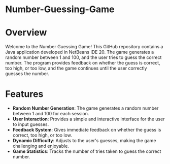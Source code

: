 # Number-Guessing-Game
# Overview
Welcome to the Number Guessing Game! This GitHub repository contains a Java application developed in NetBeans IDE 20. The game generates a random number between 1 and 100, and the user tries to guess the correct number. The program provides feedback on whether the guess is correct, too high, or too low, and the game continues until the user correctly guesses the number.
# Features
*  **Random Number Generation**: The game generates a random number between 1 and 100 for each session.
*  **User Interaction**: Provides a simple and interactive interface for the user to input guesses.
*  **Feedback System**: Gives immediate feedback on whether the guess is correct, too high, or too low.
*  **Dynamic Difficulty**: Adjusts to the user's guesses, making the game challenging and enjoyable.
*  **Game Statistics**: Tracks the number of tries taken to guess the correct number.

